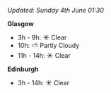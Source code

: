 *Updated: Sunday 4th June 01:30*

**Glasgow**

* 3h - 9h: :sunny: Clear
* 10h: :partly_sunny: Partly Cloudy
* 11h - 14h: :sunny: Clear

**Edinburgh**

* 3h - 14h: :sunny: Clear
